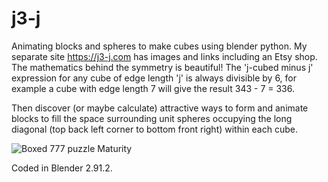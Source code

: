 # j3-j

Animating blocks and spheres to make cubes using blender python.  My separate site https://j3-j.com has images and links including an Etsy shop.
The mathematics behind the symmetry is beautiful!  The 'j-cubed minus j' expression for any cube of edge length 'j' is always divisible by 6, for example a cube with edge length 7 will give the result 343 - 7 = 336.

Then discover (or maybe calculate) attractive ways to form and animate blocks to fill the space surrounding unit spheres occupying the long diagonal (top back left corner to bottom front right) within each cube.

![Boxed 777 puzzle Maturity](777BoxedFlowersMaturityTrimmed.png)

Coded in Blender 2.91.2.
